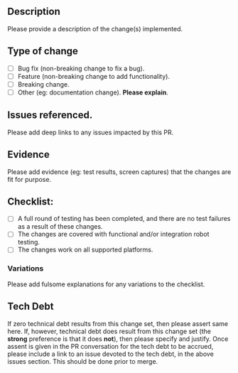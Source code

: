
## Description

Please provide a description of the change(s) implemented.

## Type of change

- [ ] Bug fix (non-breaking change to fix a bug).
- [ ] Feature (non-breaking change to add functionality).
- [ ] Breaking change.
- [ ] Other (eg: documentation change).  **Please explain**.

## Issues referenced.

Please add deep links to any issues impacted by this PR.

## Evidence

Please add evidence (eg: test results, screen captures) that the changes are fit for purpose.

## Checklist:

- [ ] A full round of testing has been completed, and there are no test failures as a result of these changes.
- [ ] The changes are covered with functional and/or integration robot testing.
- [ ] The changes work on all supported platforms.

### Variations

Please add fulsome explanations for any variations to the checklist.

## Tech Debt

If zero technical debt results from this change set, then please assert same here.  If, however, technical debt does result from this change set (the **strong** preference is that it does **not**), then please specify and justify.  Once assent is given in the PR conversation for the tech debt to be accrued, please include a link to an issue devoted to the tech debt, in the above issues section.  This should be done prior to merge.
